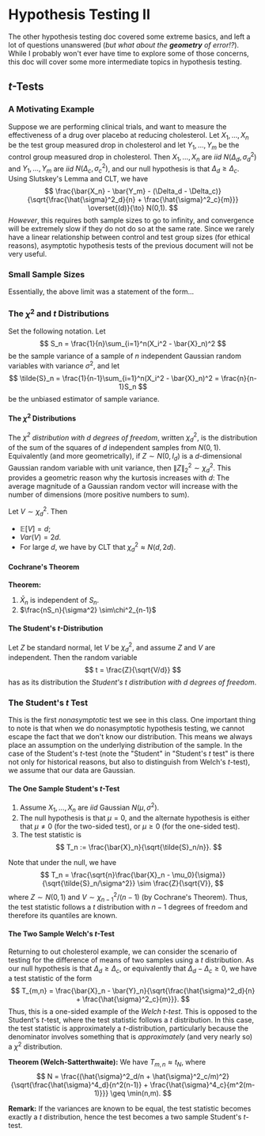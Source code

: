 # Hypothesis Testing II

The other hypothesis testing doc covered some extreme basics, and left a lot of questions unanswered (*but what about the __geometry__ of error!?*).  While I probably won't ever have time to explore some of those concerns, this doc will cover some more intermediate topics in hypothesis testing.

## $t$-Tests

### A Motivating Example

Suppose we are performing clinical trials, and want to measure the effectiveness of a drug over placebo at reducing cholesterol.  Let $X_1, \ldots, X_n$ be the test group measured drop in cholesterol and let $Y_1,\ldots, Y_m$ be the control group measured drop in cholesterol.  Then $X_1,\ldots,X_n$ are _iid_ $N(\Delta_d, \sigma_d^2)$ and $Y_1,\ldots,Y_m$ are _iid_ $N(\Delta_c, \sigma_c^2)$, and our null hypothesis is that $\Delta_d \geq \Delta_c$.  Using Slutskey's Lemma and CLT, we have $$ \frac{\bar{X_n} - \bar{Y_m} - (\Delta_d - \Delta_c)}{\sqrt{\frac{\hat{\sigma}^2_d}{n} + \frac{\hat{\sigma}^2_c}{m}}} \overset{(d)}{\to} N(0,1). $$ _However_, this requires both sample sizes to go to infinity, and convergence will be extremely slow if they do not do so at the same rate.  Since we rarely have a linear relationship between control and test group sizes (for ethical reasons), asymptotic hypothesis tests of the previous document will not be very useful.

### Small Sample Sizes

Essentially, the above limit was a statement of the form...

### The $\chi^2$ and $t$ Distributions

Set the following notation.  Let $$ S_n = \frac{1}{n}\sum_{i=1}^n(X_i^2 - \bar{X}_n)^2 $$ be the sample variance of a sample of $n$ independent Gaussian random variables with variance $\sigma^2$, and let $$ \tilde{S}_n = \frac{1}{n-1}\sum_{i=1}^n(X_i^2 - \bar{X}_n)^2 = \frac{n}{n-1}S_n $$ be the unbiased estimator of sample variance.

#### The $\chi^2$ Distributions

The _$\chi^2$ distribution with $d$ degrees of freedom_, written $\chi^2_d$, is the distribution of the sum of the squares of $d$ independent samples from $N(0,1)$.  Equivalently (and more geometrically), if $Z \sim N(0, I_d)$ is a $d$-dimensional Gaussian random variable with unit variance, then $\lVert Z\rVert_2^2\sim \chi^2_d$.  This provides a geometric reason why the kurtosis increases with $d$: The average magnitude of a Gaussian random vector will increase with the number of dimensions (more positive numbers to sum).

Let $V \sim \chi^2_d$.  Then
* $\mathbb{E}[V] = d$;
* $Var(V) = 2d$.
* For large $d$, we have by CLT that $\chi^2_d\approx N(d, 2d)$.

#### Cochrane's Theorem

__Theorem:__
1. $\bar{X}_n$ is independent of $S_n$.
2. $\frac{nS_n}{\sigma^2} \sim\chi^2_{n-1}$

#### The Student's $t$-Distribution

Let $Z$ be standard normal, let $V$ be $\chi^2_d$, and assume $Z$ and $V$ are independent.  Then the random variable $$ t = \frac{Z}{\sqrt{V/d}} $$ has as its distribution the _Student's $t$ distribution with $d$ degrees of freedom_.

### The Student's $t$ Test

This is the first _nonasymptotic_ test we see in this class.  One important thing to note is that when we do nonasymptotic hypothesis testing, we cannot escape the fact that we don't know our distribution.  This means we always place an assumption on the underlying distribution of the sample.  In the case of the Student's $t$-test (note the "Student" in "Student's $t$ test" is there not only for historical reasons, but also to distinguish from Welch's $t$-test), we assume that our data are Gaussian.

#### The One Sample Student's $t$-Test

1. Assume $X_1,\ldots,X_n$ are _iid_ Gaussian $N(\mu, \sigma^2)$.
2. The null hypothesis is that $\mu=0$, and the alternate hypothesis is either that $\mu\neq 0$ (for the two-sided test), or $\mu\geq 0$ (for the one-sided test).
3. The test statistic is $$ T_n := \frac{\bar{X}_n}{\sqrt{\tilde{S}_n/n}}. $$

Note that under the null, we have $$ T_n = \frac{\sqrt{n}\frac{\bar{X}_n - \mu_0}{\sigma}}{\sqrt{\tilde{S}_n/\sigma^2}} \sim \frac{Z}{\sqrt{V}}, $$ where $Z\sim N(0,1)$ and $V\sim\chi^2_{n-1}/(n-1)$ (by Cochrane's Theorem).  Thus, the test statistic follows a $t$ distribution with $n-1$ degrees of freedom and therefore its quantiles are known.

#### The Two Sample Welch's $t$-Test

Returning to out cholesterol example, we can consider the scenario of testing for the difference of means of two samples using a $t$ distribution.  As our null hypothesis is that $\Delta_d \geq \Delta_c$, or equivalently that $\Delta_d - \Delta_c \geq 0$, we have a test statistic of the form $$ T_{m,n} = \frac{\bar{X}_n - \bar{Y}_n}{\sqrt{\frac{\hat{\sigma}^2_d}{n} + \frac{\hat{\sigma}^2_c}{m}}}. $$ Thus, this is a one-sided example of the _Welch $t$-test_.  This is opposed to the Student's $t$-test, where the test statistic follows a $t$ distribution.  In this case, the test statistic is approximately a $t$-distribution, particularly because the denominator involves something that is _approximately_ (and very nearly so) a $\chi^2$ distribution.

__Theorem (Welch-Satterthwaite):__
We have $T_{m,n} \approx t_N$, where $$ N = \frac{(\hat{\sigma}^2_d/n + \hat{\sigma}^2_c/m)^2}{\sqrt{\frac{\hat{\sigma}^4_d}{n^2(n-1)} + \frac{\hat{\sigma}^4_c}{m^2(m-1)}}} \geq \min(n,m). $$

__Remark:__ If the variances are known to be equal, the test statistic becomes exactly a $t$ distribution, hence the test becomes a two sample Student's $t$-test.
